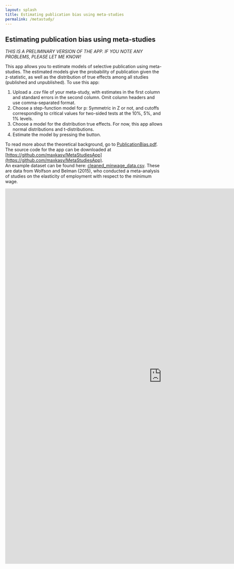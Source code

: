 ```yaml
---
layout: splash
title: Estimating publication bias using meta-studies
permalink: /metastudy/
---
```


## Estimating publication bias using meta-studies

*THIS IS A PRELIMINARY VERSION OF THE APP. IF YOU NOTE ANY PROBLEMS, PLEASE LET ME KNOW!*

This app allows you to estimate models of selective publication using meta-studies.
The estimated models give the probability of publication given the z-statistic, as well as the distribution of true effects among all studies (published and unpublished).
To use this app:

1. Upload a .csv file of your meta-study, with estimates in the first column and standard errors in the second column. Omit column headers and use comma-separated format.  
2. Choose a step-function model for p: Symmetric in Z or not, and cutoffs corresponding to critical values for two-sided tests at the 10%, 5%, and 1% levels.
3. Choose a model for the distribution true effects. For now, this app allows normal distributions and t-distributions.
4. Estimate the model by pressing the button.

To read more about the theoretical background, go to [PublicationBias.pdf](/files/papers/PublicationBias.pdf).  
The source code for the app can be downloaded at [https://github.com/maxkasy/MetaStudiesApp](https://github.com/maxkasy/MetaStudiesApp).   
An example dataset can be found here: [cleaned_minwage_data.csv](/files/other/cleaned_minwage_data.csv). These are data from Wolfson and Belman (2015), who conducted a meta-analysis of studies on the elasticity of employment with respect to the minimum wage.



<iframe src="https://maxkasy.shinyapps.io/MetaStudiesApp/" style="border:none;width:1000px;height:1200px;"></iframe>




